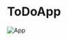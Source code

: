 
# ToDoApp    





![App](https://user-images.githubusercontent.com/46837759/184624950-9b798050-9862-47d9-8158-e53d66abe583.gif)
